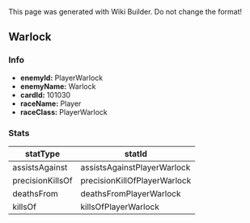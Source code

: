 <span class="wiki-builder">This page was generated with Wiki Builder. Do not change the format!</span>

## Warlock
### Info
* **enemyId:** PlayerWarlock
* **enemyName:** Warlock
* **cardId:** 101030
* **raceName:** Player
* **raceClass:** PlayerWarlock

### Stats
statType | statId
-------- | ------
assistsAgainst | assistsAgainstPlayerWarlock
precisionKillsOf | precisionKillOfPlayerWarlock
deathsFrom | deathsFromPlayerWarlock
killsOf | killsOfPlayerWarlock

